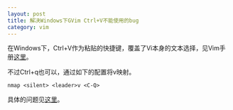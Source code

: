 ```yaml
---
layout: post
title: 解决Windows下GVim Ctrl+V不能使用的bug
category: vim
---
```


在Windows下，Ctrl+V作为粘贴的快捷键，覆盖了Vi本身的文本选择，见Vim手册[这里](http://vimdoc.sourceforge.net/htmldoc/visual.html)。

不过Ctrl+q也可以，通过如下的配置将v映射。

`nmap <silent> <leader>v <C-Q>`

具体的问题见[这里](http://stackoverflow.com/questions/426896/vim-ctrl-v-conflict-with-windows-paste)。
